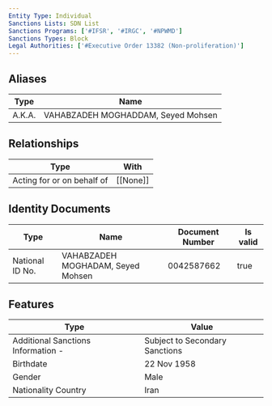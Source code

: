 ```yaml
---
Entity Type: Individual
Sanctions Lists: SDN List
Sanctions Programs: ['#IFSR', '#IRGC', '#NPWMD']
Sanctions Types: Block
Legal Authorities: ['#Executive Order 13382 (Non-proliferation)']
---
```


## Aliases
| Type  | Name      | 
|-------|-----------|
| A.K.A. | VAHABZADEH MOGHADDAM, Seyed Mohsen |

## Relationships
| Type  | With      | 
|-------|-----------|
| Acting for or on behalf of | [[None]] |

## Identity Documents
| Type  | Name      | Document Number | Is valid |
|-------|-----------|-----------------|----------|
| National ID No. | VAHABZADEH MOGHADAM, Seyed Mohsen | 0042587662 | true |

## Features
| Type  | Value      |
|-------|------------|
| Additional Sanctions Information - | Subject to Secondary Sanctions |
| Birthdate | 22 Nov 1958 |
| Gender | Male |
| Nationality Country | Iran |
